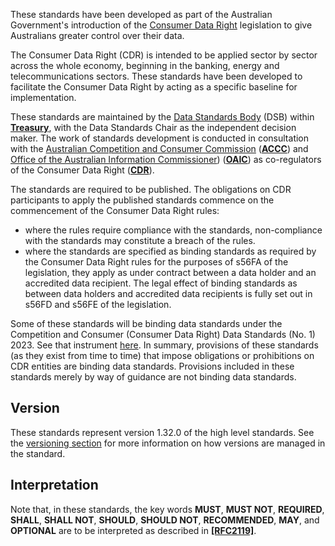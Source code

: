 


These standards have been developed as part of the Australian Government's introduction of the [Consumer Data Right](https://www.cdr.gov.au/) legislation to give Australians greater control over their data.

The Consumer Data Right (CDR) is intended to be applied sector by sector across the whole economy, beginning in the banking, energy and telecommunications sectors.  These standards have been developed to facilitate the Consumer Data Right by acting as a specific baseline for implementation.

These standards are maintained by the [Data Standards Body](https://www.legislation.gov.au/Details/F2021N00038) (DSB) within [**Treasury**](#iref-Treasury), with the Data Standards Chair as the independent decision maker. The work of standards development is conducted in consultation with the [Australian Competition and Consumer Commission](https://www.accc.gov.au/focus-areas/consumer-data-right-cdr-0) ([**ACCC**](#iref-ACCC)) and [Office of the Australian Information Commissioner](https://www.oaic.gov.au/consumer-data-right/about-the-consumer-data-right/)) ([**OAIC**](#iref-OAIC)) as co-regulators of the Consumer Data Right ([**CDR**](#iref-CDR)).

The standards are required to be published. The obligations on CDR participants to apply the published standards commence on the commencement of the Consumer Data Right rules:

- where the rules require compliance with the standards, non-compliance with the standards may constitute a breach of the rules.
- where the standards are specified as binding standards as required by the Consumer Data Right rules for the purposes of s56FA of the legislation, they apply as under contract between a data holder and an accredited data recipient.  The legal effect of binding standards as between data holders and accredited data recipients is fully set out in s56FD and s56FE of the legislation.


Some of these standards will be binding data standards under the Competition and Consumer (Consumer Data Right) Data Standards (No. 1) 2023. See that instrument [here](https://consumerdatastandards.gov.au/sites/consumerdatastandards.gov.au/files/2023-02/Competition%20and%20Consumer%20%28Consumer%20Data%20Right%29%20Data%20Standards%20%28No.%201%29%202023%20executed.pdf). In summary, provisions of these standards (as they exist from time to time) that impose obligations or prohibitions on CDR entities are binding data standards. Provisions included in these standards merely by way of guidance are not binding data standards.

## Version

These standards represent version 1.32.0 of the high level standards.  See the [versioning section](#versioning) for more information on how versions are managed in the standard.

## Interpretation

Note that, in these standards, the key words **MUST**, **MUST NOT**, **REQUIRED**, **SHALL**, **SHALL NOT**, **SHOULD**, **SHOULD NOT**, **RECOMMENDED**, **MAY**, and **OPTIONAL** are to be interpreted as described in **[[RFC2119]](#nref-RFC2119)**.

